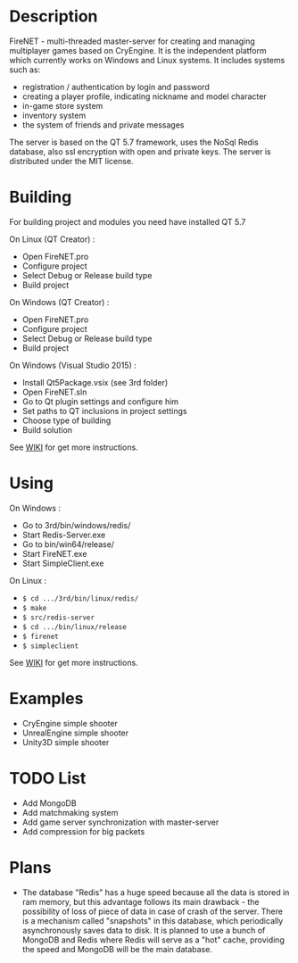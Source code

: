 # Description
FireNET - multi-threaded master-server for creating and managing multiplayer games based on CryEngine. 
It is the independent platform which currently works on Windows and Linux systems. 
It includes systems such as: 
* registration / authentication by login and password
* creating a player profile, indicating nickname and model character
* in-game store system
* inventory system
* the system of friends and private messages

The server is based on the QT 5.7 framework, uses the NoSql Redis database, also ssl encryption with open and private keys.
The server is distributed under the MIT license.

# Building
For building project and modules you need have installed QT 5.7

On Linux (QT Creator) :

* Open FireNET.pro
* Configure project
* Select Debug or Release build type
* Build project


On Windows (QT Creator) :

* Open FireNET.pro
* Configure project
* Select Debug or Release build type
* Build project

On Windows (Visual Studio 2015) :

* Install Qt5Package.vsix (see 3rd folder)
* Open FireNET.sln
* Go to Qt plugin settings and configure him
* Set paths to QT inclusions in project settings
* Choose type of building 
* Build solution

See [WIKI](https://github.com/afrostalin/FireNET/wiki#building) for get more instructions.

# Using

On Windows :

* Go to 3rd/bin/windows/redis/
* Start Redis-Server.exe
* Go to bin/win64/release/
* Start FireNET.exe
* Start SimpleClient.exe

On Linux :

* `$ cd .../3rd/bin/linux/redis/`
* `$ make`
* `$ src/redis-server`
* `$ cd .../bin/linux/release`
* `$ firenet`
* `$ simpleclient`

See [WIKI](https://github.com/afrostalin/FireNET/wiki#building) for get more instructions.

# Examples

* CryEngine simple shooter
* UnrealEngine simple shooter
* Unity3D simple shooter 

# TODO List

* Add MongoDB
* Add matchmaking system
* Add game server synchronization with master-server
* Add compression for big packets 

# Plans

* The database "Redis" has a huge speed because all the data is stored in ram memory, but this advantage follows its main drawback - the possibility of loss of piece of data in case of crash of the server. 
There is a mechanism called "snapshots" in this database, which periodically asynchronously saves data to disk. 
It is planned to use a bunch of MongoDB and Redis where Redis will serve as a "hot" cache, providing the speed and MongoDB will be the main database.
